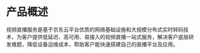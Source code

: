 
# 产品概述

  视频直播服务是基于京东云平台优质的网络基础设施和大规模分布式实时转码技术，为客户提供低延迟、高可用、易接入的视频直播一站式服务，解决客户底层研发难题，降低设备运维成本，帮助客户能快速搭建自己的直播平台及应用。
